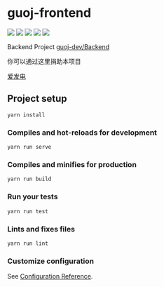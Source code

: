 # guoj-frontend

![](https://img.shields.io/github/issues/guoj-dev/GuOJFrontend)
![](https://img.shields.io/github/forks/guoj-dev/GuOJFrontend)
![](https://img.shields.io/github/stars/guoj-dev/GuOJFrontend)
![](https://img.shields.io/github/license/guoj-dev/GuOJFrontend)
![](https://github.com/guoj-dev/guojfrontend/workflows/Node%20CI/badge.svg)

Backend Project
[guoj-dev/Backend](https://github.com/guoj-dev/Backend)

你可以通过这里捐助本项目

[爱发电](https://afdian.net/@guoj-dev)

## Project setup
```
yarn install
```

### Compiles and hot-reloads for development
```
yarn run serve
```

### Compiles and minifies for production
```
yarn run build
```

### Run your tests
```
yarn run test
```

### Lints and fixes files
```
yarn run lint
```

### Customize configuration
See [Configuration Reference](https://cli.vuejs.org/config/).

